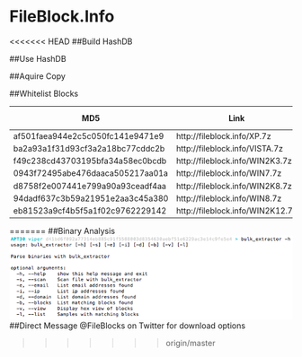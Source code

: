 # FileBlock.Info
<<<<<<< HEAD
##Build HashDB

##Use HashDB

##Aquire Copy



##Whitelist Blocks
<table>
<thead>
<th>MD5</th>
<th>Link</th>
<th>Size (M)</th>
</thead>
<tr><td>af501faea944e2c5c050fc141e9471e9</td><td>http://fileblock.info/XP.7z</td><td>13</td></tr>
<tr><td>ba2a93a1f31d93cf3a2a18bc77cddc2b</td><td>http://fileblock.info/VISTA.7z</td><td>50</td></tr>
<tr><td>f49c238cd43703195bfa34a58ec0bcdb</td><td>http://fileblock.info/WIN2K3.7z</td><td>14</td></tr>
<tr><td>0943f72495abe476daaca505217aa01a</td><td>http://fileblock.info/WIN7.7z</td><td>41</td></tr>
<tr><td>d8758f2e007441e799a90a93ceadf4aa</td><td>http://fileblock.info/WIN2K8.7z</td><td>71</td></tr>
<tr><td>94dadf637c3b59a21951e2aa3c45a380</td><td>http://fileblock.info/WIN8.7z</td><td>79</td></tr>
<tr><td>eb81523a9cf4b5f5a1f02c9762229142</td><td>http://fileblock.info/WIN2K12.7z</td><td>50</td></tr>
</table>

=======
##Binary Analysis
![alt text](images/viper-bulk_extractor.png "http://viper.li")
##Direct Message @FileBlocks on Twitter for download options
>>>>>>> origin/master
